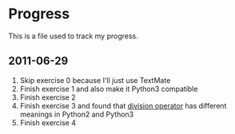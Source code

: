 # Progress

This is a file used to track my progress.

## 2011-06-29

1. Skip exercise 0 because I'll just use TextMate
2. Finish exercise 1 and also make it Python3 compatible
3. Finish exercise 2
4. Finish exercise 3 and found that [division operator](http://www.python.org/dev/peps/pep-0238/) has different meanings in Python2 and Python3
5. Finish exercise 4
